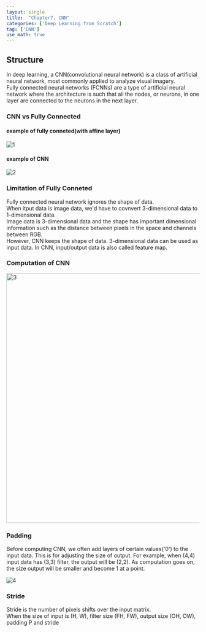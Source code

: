 ```yaml
---
layout: single
title:  "Chapter7. CNN"
categories: ['Deep Learning from Scratch']
tag: ['CNN']
use_math: true
---
```


## Structure
In deep learning, a CNN(convolutional neural network) is a class of artificial neural network, most commonly applied to analyze visual imagery.  
Fully connected neural networks (FCNNs) are a type of artificial neural network where the architecture is such that all the nodes, or neurons, 
in one layer are connected to the neurons in the next layer.


### CNN vs Fully Connected  
#### example of fully conneted(with affine layer)
![1](https://user-images.githubusercontent.com/69702946/168447531-78e9a6d6-c571-4cae-b4f3-3961626fcb7d.png)


#### example of CNN  
![2](https://user-images.githubusercontent.com/69702946/168447558-2c394f1c-7386-410b-8806-038da3bbca66.png)


### Limitation of Fully Conneted 
Fully connected neural network ignores the shape of data.  
When itput data is image data, we'd have to covnvert 3-dimensional data to 1-dimensional data.  
Image data is 3-dimensional data and the shape has important dimensional information such as the distance between pixels in the space and channels between 
RGB.  
However, CNN keeps the shape of data. 3-dimensional data can be used as input data. In CNN, input/output data is also called feature map.
  
### Computation of CNN
<img width="651" alt="3" src="https://user-images.githubusercontent.com/69702946/168448325-73418120-8078-40c2-ad05-5a67e6a9edb0.png">

### Padding
Before computing CNN, we often add layers of certain values('0') to the input data. This is for adjusting the size of output. For example, when (4,4) input data has (3,3) filter, the output will be (2,2). As computation goes on, the size output will be smaller and become 1 at a point.  
  
![4](https://user-images.githubusercontent.com/69702946/168448627-c946dff4-5b10-44f5-bc42-aebc33d5c3d0.png)

### Stride
Stride is the number of pixels shifts over the input matrix.  
When the size of input is (H, W), filter size (FH, FW), output size (OH, OW), padding P and stride 



